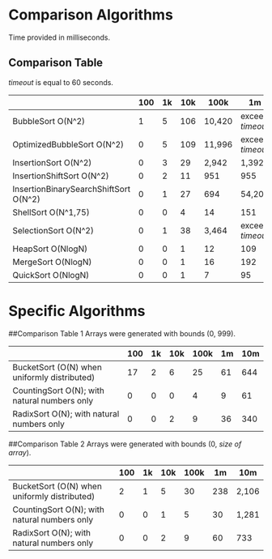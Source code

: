 # Comparison Algorithms
Time provided in milliseconds.

## Comparison Table
_timeout_ is equal to 60 seconds.

|                                       	| 100 	| 1k 	| 10k 	| 100k   	| 1m             	| 10m            	|
|---------------------------------------	|-----	|----	|-----	|--------	|----------------	|----------------	|
| BubbleSort O(N^2)                     	| 1   	| 5  	| 106 	| 10,420 	| exceed _timeout_ 	| exceed _timeout_ 	|
| OptimizedBubbleSort O(N^2)            	| 0   	| 5  	| 109 	| 11,996 	| exceed _timeout_ 	| exceed _timeout_ 	|
| InsertionSort O(N^2)                  	| 0   	| 3  	| 29  	| 2,942  	| 1,392         	| 30,188         	|
| InsertionShiftSort O(N^2)             	| 0   	| 2  	| 11  	| 951    	| 955            	| 33,072         	|
| InsertionBinarySearchShiftSort O(N^2) 	| 0   	| 1  	| 27  	| 694    	| 54,201         	| exceed _timeout_ 	|
| ShellSort O(N^1,75)                   	| 0   	| 0  	| 4   	| 14     	| 151            	| 2,291          	|
| SelectionSort O(N^2)                  	| 0   	| 1  	| 38  	| 3,464  	| exceed _timeout_ 	| exceed _timeout_ 	|
| HeapSort O(NlogN)                     	| 0   	| 0  	| 1   	| 12     	| 109            	| 1,611          	|
| MergeSort O(NlogN)                    	| 0   	| 0  	| 1   	| 16     	| 192            	| 2,425          	|
| QuickSort O(NlogN)                    	| 0   	| 0  	| 1   	| 7      	| 95             	| 1,075          	|

# Specific Algorithms

##Comparison Table 1
Arrays were generated with bounds (0, 999).

|                                              	| 100 	| 1k 	| 10k 	| 100k 	| 1m 	| 10m 	|
|----------------------------------------------	|-----	|----	|-----	|------	|----	|-----	|
| BucketSort (O(N) when uniformly distributed) 	| 17  	| 2  	| 6   	| 25   	| 61 	| 644 	|
| CountingSort O(N); with natural numbers only 	| 0   	| 0  	| 0   	| 4    	| 9  	| 61  	|
| RadixSort O(N); with natural numbers only    	| 0   	| 0  	| 2   	| 9    	| 36 	| 340 	|

##Comparison Table 2
Arrays were generated with bounds (0, _size of array_).

|                                              	| 100 	| 1k 	| 10k 	| 100k 	| 1m  	| 10m   	|
|----------------------------------------------	|-----	|----	|-----	|------	|-----	|-------	|
| BucketSort (O(N) when uniformly distributed) 	| 2   	| 1  	| 5   	| 30   	| 238 	| 2,106 	|
| CountingSort O(N); with natural numbers only 	| 0   	| 0  	| 1   	| 5    	| 30  	| 1,281 	|
| RadixSort O(N); with natural numbers only    	| 0   	| 0  	| 2   	| 9    	| 60  	| 733   	|